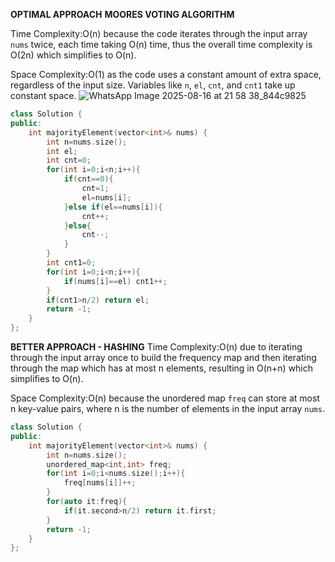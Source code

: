 **OPTIMAL APPROACH**
**MOORES VOTING ALGORITHM**

Time Complexity:O(n) because the code iterates through the input array `nums` twice, each time taking O(n) time, thus the overall time complexity is O(2n) which simplifies to O(n).

Space Complexity:O(1) as the code uses a constant amount of extra space, regardless of the input size. Variables like `n`, `el`, `cnt`, and `cnt1` take up constant space.
![WhatsApp Image 2025-08-16 at 21 58 38_844c9825](https://github.com/user-attachments/assets/93c5b556-f46f-4054-a471-04f55c8fd7d9)

```CPP
class Solution {
public:
    int majorityElement(vector<int>& nums) {
        int n=nums.size();
        int el;
        int cnt=0;
        for(int i=0;i<n;i++){
            if(cnt==0){
                cnt=1;
                el=nums[i];
            }else if(el==nums[i]){
                cnt++;
            }else{
                cnt--;
            }
        }
        int cnt1=0;
        for(int i=0;i<n;i++){
            if(nums[i]==el) cnt1++;
        }
        if(cnt1>n/2) return el;
        return -1;
    }
};
```
**BETTER APPROACH - HASHING**
Time Complexity:O(n) due to iterating through the input array once to build the frequency map and then iterating through the map which has at most n elements, resulting in O(n+n) which simplifies to O(n).

Space Complexity:O(n) because the unordered map `freq` can store at most n key-value pairs, where n is the number of elements in the input array `nums`.

```CPP
class Solution {
public:
    int majorityElement(vector<int>& nums) {
        int n=nums.size();
        unordered_map<int,int> freq;
        for(int i=0;i<nums.size();i++){
            freq[nums[i]]++;
        }
        for(auto it:freq){
            if(it.second>n/2) return it.first;
        }
        return -1;
    }
};

